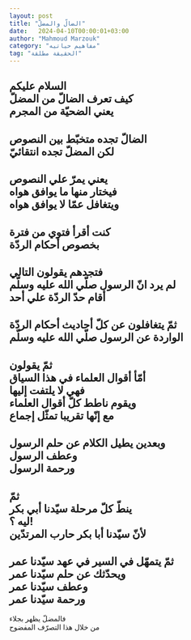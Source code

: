 ```yaml
---
layout: post
title: "الضالّ والمضلّ"
date:   2024-04-10T00:00:01+03:00
author: "Mahmoud Marzouk"
category: "مفاهيم حياتيه"
tag: "الحقيقة مطلقة"
---
```



السلام عليكم  
كيف تعرف الضالّ من المضلّ  
يعني الضحيّة من المجرم  
-  
الضالّ تجده متخبّط بين النصوص  
لكن المضلّ تجده انتقائيّ  
-  
يعني يمرّ علي النصوص  
فيختار منها ما يوافق هواه  
ويتغافل عمّا لا يوافق هواه  
-  
كنت أقرأ فتوي من فترة  
بخصوص أحكام الردّة  
-  
فتجدهم يقولون التالي  
لم يرد انّ الرسول صلّي الله عليه وسلّم  
أقام حدّ الردّة علي أحد  
-  
ثمّ يتغافلون عن كلّ أحاديث أحكام الردّة  
الواردة عن الرسول صلّي الله عليه وسلّم  
-  
ثمّ يقولون  
أمّأ أقوال العلماء في هذا السياق  
فهي لا يلتفت إليها  
ويقوم ناطط كلّ أقوال العلماء  
مع إنّها تقريبا تمثّل إجماع  
-  
وبعدين يطيل الكلام عن حلم الرسول  
وعطف الرسول  
ورحمة الرسول  
-  
ثمّ  
ينطّ كلّ مرحلة سيّدنا أبي بكر  
ليه ؟!  
لأنّ سيّدنا أبا بكر حارب المرتدّين  
-  
ثمّ يتمهّل في السير في عهد سيّدنا عمر  
ويحدّثك عن حلم سيّدنا عمر  
وعطف سيّدنا عمر  
ورحمة سيّدنا عمر  
-  
فالمضلّ يظهر بجلاء  
من خلال هذا التصرّف المفضوح
